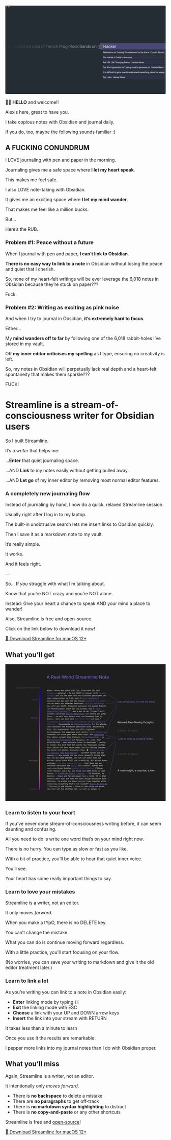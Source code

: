 ![Streamline Demo](https://github.com/akaalias/getstreamline/raw/main/demo.png)

👋🏻 **HELLO** and welcome!!

Alexis here, great to have you. 

I take copious notes with Obsidian and journal daily.

If you do, too, maybe the following sounds familiar :)

## A FUCKING CONUNDRUM

I LOVE journaling with pen and paper in the morning.

Journaling gives me a safe space where **I let my heart speak**. 

This makes me feel safe.

I also LOVE note-taking with Obsidian. 

It gives me an exciting space where **I let my mind wander**.

That makes me feel like a million bucks.

But… 

Here’s the RUB.

### Problem #1: Peace without a future

When I journal with pen and paper, **I can’t link to Obsidian**.

**There is no easy way to link to a note** in Obsidian without losing the peace and quiet that I cherish. 

So, none of my heart-felt writings will be ever leverage the 6,018 notes in Obsidian because they’re stuck on paper???

Fuck.

### Problem #2: Writing as exciting as pink noise

And when I try to journal in Obsidian, **it’s extremely hard to focus**.

Either…

My **mind wanders off to far** by following one of the 6,018 rabbit-holes I’ve stored in my vault.

OR **my inner editor criticises my spelling** as I type, ensuring no creativity is left.

So, my notes in Obsidian will perpetually lack real depth and a heart-felt spontaneity that makes them sparkle???

FUCK!

# Streamline is a stream-of-consciousness writer for Obsidian users

So I built Streamline.

It’s a *writer* that helps me:

…**Enter** that quiet journaling space.

…AND **Link** to my notes easily without getting pulled away.

…AND **Let go** of my inner editor by removing most normal editor features.

### A completely new journaling flow
Instead of journaling by hand, I now do a quick, relaxed Streamline session.

Usually right after I log in to my laptop. 

The built-in unobtrusive search lets me insert links to Obsidian quickly. 

Then I save it as a markdown note to my vault.

It’s really simple.

It works. 

And it feels right.

—

So… If *you* struggle with what I’m talking about. 

Know that you’re NOT crazy and you’re NOT alone.

Instead: Give your heart a chance to speak AND your mind a place to wander!

Also, Streamline is free and open-source. 

Click on the link below to download it now!

[🎁 Download Streamline for macOS 12+](https://github.com/akaalias/getstreamline/releases/latest/download/Streamline.zip)

## What you’ll get

![Annotated Note](https://github.com/akaalias/getstreamline/blob/main/images/Annotated-Note.png)

### Learn to listen to your heart
If you’ve never done stream-of-consciousness writing before, it can seem daunting and confusing. 

All you need to do is write one word that’s on your mind right now. 

There is no hurry. You can type as slow or fast as you like. 

With a bit of practice, you’ll be able to hear that quiet inner voice. 

You’ll see.

Your heart has some really important things to say.

### Learn to love your mistakes
Streamline is a writer, not an editor. 

It only moves *forward*. 

When you make a tYpO, there is no DELETE key. 

You can’t change the mistake. 

What you can do is continue moving forward regardless. 

With a little practice, you’ll start focusing on your flow.

(No worries, you can save your writing to markdown and give it the old editor treatment later.)

### Learn to link a lot

As you’re writing you can link to a note in Obsidian easily:

- **Enter** linking mode by typing `[[`
- **Exit** the linking mode with ESC
- **Choose** a link with your UP and DOWN arrow keys
- **Insert** the link into your stream with RETURN

It takes less than a minute to learn 

Once you use it the results are remarkable:

I pepper more links into my journal notes than I do with Obsidian proper.

## What you’ll miss

Again, Streamline is a writer, not an editor. 

It intentionally only *moves forward*. 

- There is **no backspace** to delete a mistake
- There are **no paragraphs** to get off-track
- There is **no markdown syntax highlighting** to distract 
- There is **no copy-and-paste** or any other shortcuts

Streamline is free and [open-source](https://github.com/akaalias/Streamline)!

[🎁 Download Streamline for macOS 12+](https://github.com/akaalias/getstreamline/releases/latest/download/Streamline.zip)

